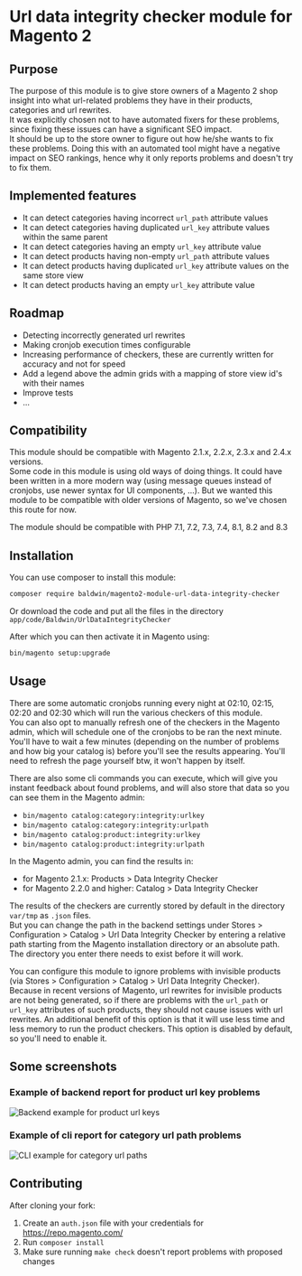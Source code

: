 # Url data integrity checker module for Magento 2

## Purpose

The purpose of this module is to give store owners of a Magento 2 shop insight into what url-related problems they have in their products, categories and url rewrites.  
It was explicitly chosen not to have automated fixers for these problems, since fixing these issues can have a significant SEO impact.  
It should be up to the store owner to figure out how he/she wants to fix these problems. Doing this with an automated tool might have a negative impact on SEO rankings, hence why it only reports problems and doesn't try to fix them.

## Implemented features

- It can detect categories having incorrect `url_path` attribute values
- It can detect categories having duplicated `url_key` attribute values within the same parent
- It can detect categories having an empty `url_key` attribute value
- It can detect products having non-empty `url_path` attribute values
- It can detect products having duplicated `url_key` attribute values on the same store view
- It can detect products having an empty `url_key` attribute value

## Roadmap

- Detecting incorrectly generated url rewrites
- Making cronjob execution times configurable
- Increasing performance of checkers, these are currently written for accuracy and not for speed
- Add a legend above the admin grids with a mapping of store view id's with their names
- Improve tests
- ...

## Compatibility

This module should be compatible with Magento 2.1.x, 2.2.x, 2.3.x and 2.4.x versions.  
Some code in this module is using old ways of doing things. It could have been written in a more modern way (using message queues instead of cronjobs, use newer syntax for UI components, ...). But we wanted this module to be compatible with older versions of Magento, so we've chosen this route for now.

The module should be compatible with PHP 7.1, 7.2, 7.3, 7.4, 8.1, 8.2 and 8.3

## Installation

You can use composer to install this module:

```sh
composer require baldwin/magento2-module-url-data-integrity-checker
```

Or download the code and put all the files in the directory `app/code/Baldwin/UrlDataIntegrityChecker`

After which you can then activate it in Magento using:

```sh
bin/magento setup:upgrade
```

## Usage

There are some automatic cronjobs running every night at 02:10, 02:15, 02:20 and 02:30 which will run the various checkers of this module.  
You can also opt to manually refresh one of the checkers in the Magento admin, which will schedule one of the cronjobs to be ran the next minute. You'll have to wait a few minutes (depending on the number of problems and how big your catalog is) before you'll see the results appearing. You'll need to refresh the page yourself btw, it won't happen by itself.

There are also some cli commands you can execute, which will give you instant feedback about found problems, and will also store that data so you can see them in the Magento admin:

- `bin/magento catalog:category:integrity:urlkey`
- `bin/magento catalog:category:integrity:urlpath`
- `bin/magento catalog:product:integrity:urlkey`
- `bin/magento catalog:product:integrity:urlpath`

In the Magento admin, you can find the results in:

- for Magento 2.1.x: Products > Data Integrity Checker
- for Magento 2.2.0 and higher: Catalog > Data Integrity Checker

The results of the checkers are currently stored by default in the directory `var/tmp` as `.json` files.  
But you can change the path in the backend settings under Stores > Configuration > Catalog > Url Data Integrity Checker by entering a relative path starting from the Magento installation directory or an absolute path. The directory you enter there needs to exist before it will work.

You can configure this module to ignore problems with invisible products (via Stores > Configuration > Catalog > Url Data Integrity Checker). Because in recent versions of Magento, url rewrites for invisible products are not being generated, so if there are problems with the `url_path` or `url_key` attributes of such products, they should not cause issues with url rewrites. An additional benefit of this option is that it will use less time and less memory to run the product checkers. This option is disabled by default, so you'll need to enable it.

## Some screenshots

### Example of backend report for product url key problems
![Backend example for product url keys](docs/images/backend-product-url-keys.png)

### Example of cli report for category url path problems
![CLI example for category url paths](docs/images/cli-category-url-paths.png)

## Contributing

After cloning your fork:

1. Create an `auth.json` file with your credentials for https://repo.magento.com/
1. Run `composer install`
1. Make sure running `make check` doesn't report problems with proposed changes
